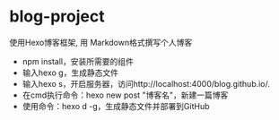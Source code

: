 # blog-project
使用Hexo博客框架, 用 Markdown格式撰写个人博客

* npm install，安装所需要的组件
* 输入hexo g，生成静态文件
* 输入hexo s，开启服务器，访问http://localhost:4000/blog.github.io/.
* 在cmd执行命令：hexo new post "博客名"，新建一篇博客
* 使用命令：hexo d -g，生成静态文件并部署到GitHub
